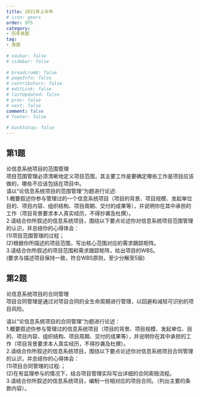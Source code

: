 ```yaml
---  
title: 2021年上半年  
# icon: gears  
order: 975  
category:  
- 历年真题  
tag:  
- 真题  
  
# navbar: false  
# sidebar: false  
  
# breadcrumb: false  
# pageInfo: false  
# contributors: false  
# editLink: false  
# lastUpdated: false  
# prev: false  
# next: false  
comment: false  
# footer: false  
  
# backtotop: false  
---  
```

## 第1题 ##

论信息系统项目的范围管理  
项目范围管理必须清晰地定义项目范围，其主要工作是要确定哪些工作是项目应该做的，哪些不应该包括在项目中。  
请以“论信息系统项目的范围管理”为题进行论述:  
1.概要叙述你参与管理过的一个信息系统项目（项目的背景、项目规模、发起单位目的、项目内容、组织结构、项目周期、交付的成果等），并说明你在其中承担的工作（项目背景要求本人真实经历，不得抄袭及杜撰）。  
2.请结合你所叙述的信息系统项目，围绕以下要点论述你对信息系统项目范围管理的认识，并总结你的心得体会：  
(1)项目范围管理的过程；  
(2)根据你所描述的项目范围，写出核心范围对应的需求跟踪矩阵。  
3.请结合你所叙述的项目范围和需求跟踪矩阵，给出项目的WBS。  
(要求与描述项目保持一致，符合WBS原则，至少分解至5层)  


## 第2题 ##

论信息系统项目的合同管理  
项目合同管理是通过对项目合同的全生命周期进行管理，以回避和减轻可识别的项目风险。  
  
请以“论信息系统项目的合同管理”为题进行论述：  
1.概要叙述你参与管理过的信息系统项目（项目的背景、项目规模、发起单位、目的、项目内容、组织结构、项目周期、交付的成果等），并说明你在其中承担的工作（项目背景要求本人真实经历，不得抄袭及杜撰）。  
2.请结合你所叙述的信息系统项目，围绕以下要点论述你对信息系统项目合同管理的认识，并总结你的心得体会：  
(1)项目合同管理的过程:；  
(2)在有监理参与的情况下，结合项目管理实际写出详细的合同索赔流程。  
3.请结合你所叙述的信息系统项目，编制一份相对应的项目合同。（列出主要的条款内容）。  

